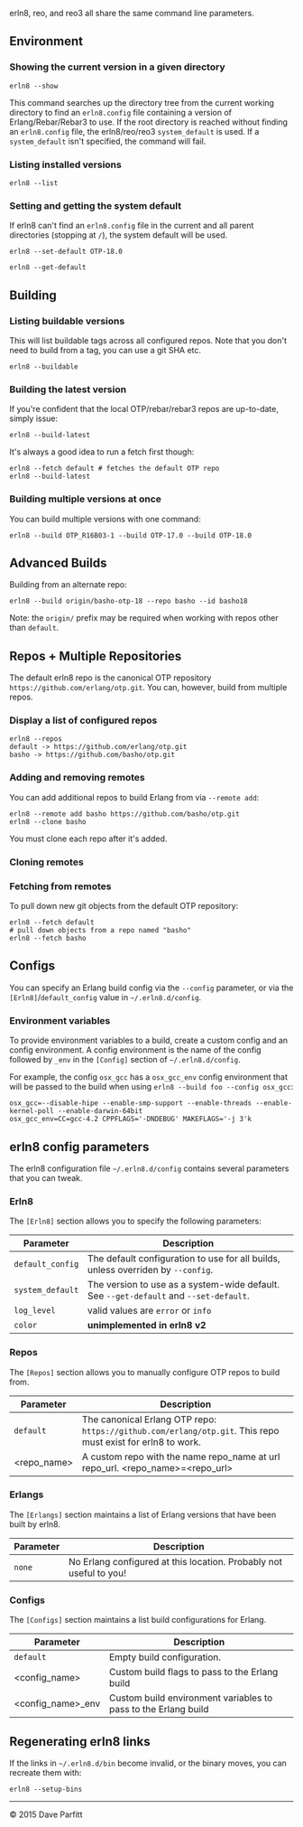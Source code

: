 erln8, reo, and reo3 all share the same command line parameters.

## Environment

### Showing the current version in a given directory

```text
erln8 --show
```

This command searches up the directory tree from the current working directory to find an `erln8.config` file containing a version of Erlang/Rebar/Rebar3 to use. If the root directory is reached without finding an `erln8.config` file, the erln8/reo/reo3 `system_default` is used. If a `system_default` isn't specified, the command will fail.

### Listing installed versions

```text
erln8 --list
```

### Setting and getting the system default

If erln8 can't find an `erln8.config` file in the current and all parent directories (stopping at `/`), the system default will be used.

```text
erln8 --set-default OTP-18.0
```

```text
erln8 --get-default
```

## Building

### Listing buildable versions

This will list buildable tags across all configured repos. Note that you don't need to build from a tag, you can use a git SHA etc.

```text
erln8 --buildable
```

### Building the latest version

If you're confident that the local OTP/rebar/rebar3 repos are up-to-date, simply issue:

```text
erln8 --build-latest
```

It's always a good idea to run a fetch first though:

```text
erln8 --fetch default # fetches the default OTP repo
erln8 --build-latest
```

### Building multiple versions at once

You can build multiple versions with one command:

```text
erln8 --build OTP_R16B03-1 --build OTP-17.0 --build OTP-18.0
```

## Advanced Builds

Building from an alternate repo:

```
erln8 --build origin/basho-otp-18 --repo basho --id basho18
```

Note: the `origin/` prefix may be required when working with repos other than `default`.


## Repos + Multiple Repositories

The default erln8 repo is the canonical OTP repository `https://github.com/erlang/otp.git`. You can, however, build from multiple repos.

### Display a list of configured repos

```
erln8 --repos
default -> https://github.com/erlang/otp.git
basho -> https://github.com/basho/otp.git
```

### Adding and removing remotes

You can add additional repos to build Erlang from via `--remote add`:

```
erln8 --remote add basho https://github.com/basho/otp.git
erln8 --clone basho
```

You must clone each repo after it's added.

### Cloning remotes

### Fetching from remotes

To pull down new git objects from the default OTP repository:

```
erln8 --fetch default
# pull down objects from a repo named "basho"
erln8 --fetch basho
```

## Configs

You can specify an Erlang build config via the `--config` parameter, or via the `[Erln8]`/`default_config` value in `~/.erln8.d/config`.

### Environment variables

To provide environment variables to a build, create a custom config and an config environment. A config environment is the name of the config followed by `_env` in the `[Config]` section of `~/.erln8.d/config`.

For example, the config `osx_gcc` has a `osx_gcc_env` config environment that will be passed to the build when using `erln8 --build foo --config osx_gcc`:

```
osx_gcc=--disable-hipe --enable-smp-support --enable-threads --enable-kernel-poll --enable-darwin-64bit
osx_gcc_env=CC=gcc-4.2 CPPFLAGS='-DNDEBUG' MAKEFLAGS='-j 3'k
```

## erln8 config parameters

The erln8 configuration file `~/.erln8.d/config` contains several parameters that you can tweak.

### Erln8

The `[Erln8]` section allows you to specify the following parameters:

| Parameter | Description |
|-----------|-------------|
|`default_config` | The default configuration to use for all builds, unless overriden by `--config`. |
|`system_default` | The version to use as a system-wide default. See `--get-default` and `--set-default`. |
|`log_level` | valid values are `error` or `info`|
|`color` | **unimplemented in erln8 v2** |

### Repos

The `[Repos]` section allows you to manually configure OTP repos to build from.

| Parameter | Description |
|-----------|-------------|
| `default` | The canonical Erlang OTP repo: `https://github.com/erlang/otp.git`. This repo must exist for erln8 to work. |
| <repo_name\> | A custom repo with the name repo_name at url repo_url. \<repo_name\>=\<repo_url\> |


### Erlangs

The `[Erlangs]` section maintains a list of Erlang versions that have been built by erln8.


| Parameter | Description |
|-----------|-------------|
| `none` | No Erlang configured at this location. Probably not useful to you! |

### Configs

The `[Configs]` section maintains a list build configurations for Erlang.

| Parameter | Description |
|-----------|-------------|
| `default` | Empty build configuration. |
| <config_name\> | Custom build flags to pass to the Erlang build |
| <config_name\>\_env | Custom build environment variables to pass to the Erlang build |

## Regenerating erln8 links

If the links in `~/.erln8.d/bin` become invalid, or the binary moves, you can recreate them with:

```
erln8 --setup-bins
```

---

© 2015 Dave Parfitt
